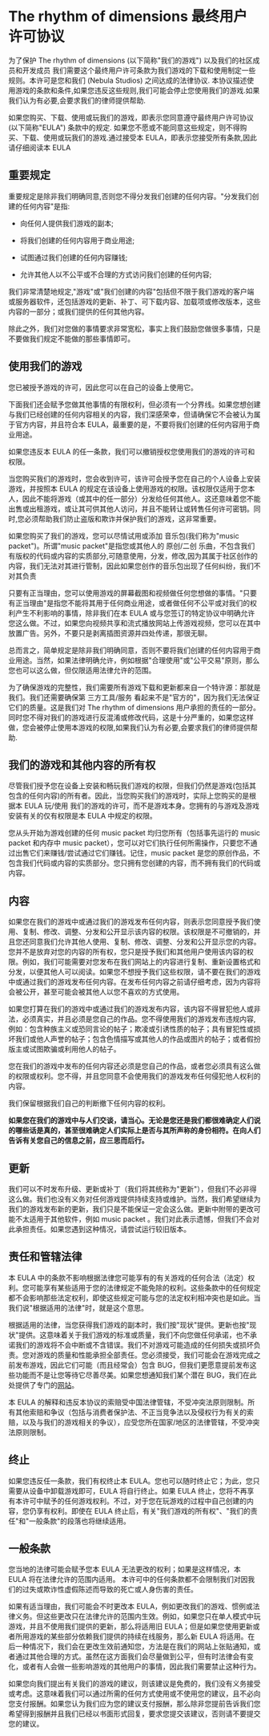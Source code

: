 # The rhythm of dimensions 最终用户许可协议
为了保护 The rhythm of dimensions (以下简称"我们的游戏") 以及我们的社区成员和开发成员
我们需要这个最终用户许可条款为我们游戏的下载和使用制定一些规则。本许可是您和我们 (Nebula Studios) 之间达成的法律协议.
本协议描述使用游戏的条款和条件,如果您违反这些规则,我们可能会停止您使用我们的游戏.如果我们认为有必要,会要求我们的律师提供帮助.

如果您购买、下载、使用或玩我们的游戏，即表示您同意遵守最终用户许可协议 (以下简称"EULA") 条款中的规定.
如果您不愿或不能同意这些规定，则不得购买、下载、使用或玩我们的游戏.通过接受本 EULA，即表示您接受所有条款,因此请仔细阅读本 EULA

## 重要规定

重要规定是除非我们明确同意,否则您不得分发我们创建的任何内容。"分发我们创建的任何内容"是指: 
  
* 向任何人提供我们游戏的副本;
- 将我们创建的任何内容用于商业用途;
* 试图通过我们创建的任何内容赚钱;
- 允许其他人以不公平或不合理的方式访问我们创建的任何内容;

我们非常清楚地规定,"游戏"或"我们创建的内容"包括但不限于我们游戏的客户端或服务器软件，还包括游戏的更新、补丁、可下载内容、加载项或修改版本，这些内容的一部分；或我们提供的任何其他内容。

除此之外，我们对您做的事情要求非常宽松，事实上我们鼓励您做很多事情，只是不要做我们规定不能做的那些事情即可。

## 使用我们的游戏

您已被授予游戏的许可，因此您可以在自己的设备上使用它。

下面我们还会赋予您做其他事情的有限权利，但必须有一个分界线。如果您想创建与我们已经创建的任何内容相关的内容，我们深感荣幸，但请确保它不会被认为属于官方内容，并且符合本 EULA，最重要的是，不要将我们创建的任何内容用于商业用途。

如果您违反本 EULA 的任一条款，我们可以撤销授权您使用我们的游戏的许可和权限。

当您购买我们的游戏时，您会收到许可，该许可会授予您在自己的个人设备上安装游戏，并按照本 EULA 的规定在该设备上使用游戏的权限。该权限仅适用于您本人，因此不能将游戏（或其中的任一部分）分发给任何其他人。这还意味着您不能出售或出租游戏，或让其可供其他人访问，并且不能转让或转售任何许可密钥。同时,您必须帮助我们防止盗版和欺诈并保护我们的游戏，这非常重要。

如果您购买了我们的游戏，您可以尽情试用或添加 音乐包(我们称为"music packet")。所谓"music packet"是指您或其他人的 原创/二创 乐曲，不包含我们有版权的代码或内容的实质部分,可随意使用，分发，修改,因为其属于社区创作的内容，我们无法对其进行管制，因此如果您创作的音乐包出现了任何纠纷，我们不对其负责

只要有正当理由，您可以使用游戏的屏幕截图和视频做任何您想做的事情。"只要有正当理由"是指您不能将其用于任何商业用途，或者做任何不公平或对我们的权利产生不利影响的事情，除非我们在本 EULA 或与您签订的特定协议中明确允许您这么做。不过，如果您向视频共享和流式播放网站上传游戏视频，您可以在其中放置广告。另外，不要只是剥离插图资源并四处传递，那很无聊。

总而言之，简单规定是除非我们明确同意，否则不要将我们创建的任何内容用于商业用途。当然，如果法律明确允许，例如根据"合理使用"或"公平交易"原则，那么您也可以这么做，但仅限适用法律允许的范围。

为了确保游戏的完整性，我们需要所有游戏下载和更新都来自一个特许源：那就是我们。我们还需要确保第 三方工具/服务 看起来不是"官方的"，因为我们无法保证它们的质量。这是我们对 The rhythm of dimensions 用户承担的责任的一部分。
同时您不得对我们的游戏进行反混淆或修改代码，这是十分严重的，如果您这样做，您会被停止使用本游戏的权限,如果我们认为有必要,会要求我们的律师提供帮助.

## 我们的游戏和其他内容的所有权

尽管我们授予您在设备上安装和畅玩我们游戏的权限，但我们仍然是游戏(包括其包含的任何内容)的所有者。因此，当您购买我们的游戏时，实际上您购买的是根据本 EULA 玩/使用 我们的游戏的许可，而不是游戏本身。您拥有的与游戏及游戏安装有关的仅有权限是本 EULA 中规定的权限。

您从头开始为游戏创建的任何 music packet 均归您所有（包括事先运行的 music packet 和内存中 music packet），您可以对它们执行任何所需操作，只要您不通过出售它们来赚钱/尝试通过它们赚钱。记住，music packet 是您的原创作品，不包含我们代码或内容的实质部分。您只拥有您创建的内容，而不拥有我们的代码或内容。

## 内容

如果您在我们的游戏中或通过我们的游戏发布任何内容，则表示您同意授予我们使用、复制、修改、调整、分发和公开显示该内容的权限。该权限是不可撤销的，并且您还同意我们允许其他人使用、复制、修改、调整、分发和公开显示您的内容。您并不是放弃对您的内容的所有权，您只是授予我们和其他用户使用该内容的权限。例如，我们可能需要对您发布在我们网站上的内容进行复制、重新设置格式和分发，以便其他人可以阅读。如果您不想授予我们这些权限，请不要在我们的游戏中或通过我们的游戏发布任何内容。在发布任何内容之前请仔细考虑，因为内容将会被公开，甚至可能会被其他人以您不喜欢的方式使用。

如果您打算在我们的游戏中或通过我们的游戏发布内容，该内容不得冒犯他人或非法，必须真实，并且必须是您自己的作品。您不得使用我们的游戏发布违规内容,例如：包含种族主义或恐同言论的帖子；欺凌或引诱性质的帖子；具有冒犯性或损坏我们或他人声誉的帖子；包含色情描写或其他人的作品或图片的帖子；或者假扮版主或试图欺骗或利用他人的帖子。

您在我们的游戏中发布的任何内容还必须是您自己的作品，或者您必须具有这么做的权限或权利。您不得，并且您同意不会使用我们的游戏发布任何侵犯他人权利的内容。

我们保留根据我们自己的判断撤下任何内容的权利。

**如果您在我们的游戏中与人们交谈，请当心。无论是您还是我们都很难确定人们说的哪些话是真的，甚至很难确定人们实际上是否与其所声称的身份相符。在向人们告诉有关您自己的信息之前，应三思而后行。**

## 更新

我们可以不时发布升级、更新或补丁（我们将其统称为"更新"），但我们不必非得这么做。我们也没有义务对任何游戏提供持续支持或维护。当然，我们希望继续为我们的游戏发布新的更新，我们只是不能保证一定会这么做。更新中附带的更改可能不太适用于其他软件，例如 music packet 。我们对此表示遗憾，但我们不会对此承担责任。如果您遇到这种情况，请尝试运行较旧版本。

## 责任和管辖法律

本 EULA 中的条款不影响根据法律您可能享有的有关游戏的任何合法（法定）权利。您可能享有某些适用于您的法律规定不能免除的权利。这些条款中的任何规定都不会影响那些法定权利，即使这些规定可能与您的法定权利相冲突也是如此。当我们说"根据适用的法律"时，就是这个意思。

根据适用的法律，当您获得我们游戏的副本时，我们按"现状"提供。更新也按"现状"提供。这意味着关于我们游戏的标准或质量，我们不向您做任何承诺，也不承诺我们的游戏将不会中断或不含错误。我们不对游戏可能造成的任何损失或损坏负责。您对游戏的质量和性能承担全部责任。您必须接受，我们可能会在游戏完成之前发布游戏，因此它们可能（而且经常会）包含 BUG，但我们更愿意提前发布这些功能而不是让您等待它尽善尽美。如果您想通知我们某个潜在 BUG，我们在此处提供了专门的[网站](https://github.com/Nebula-Studios/The-rhythm-of-dimensions)。

本 EULA 的解释和违反本协议的索赔受中国法律管辖，不受冲突法原则限制。所有其他索赔和争议（包括与消费者保护法、不正当竞争法以及侵权行为有关的索赔，以及与我们的游戏相关的争议），应受您所在国家/地区的法律管辖，不受冲突法原则限制。

## 终止

如果您违反任一条款，我们有权终止本 EULA。您也可以随时终止它；为此，您只需要从设备中卸载游戏即可，EULA 将自行终止。如果 EULA 终止，您将不再享有本许可中赋予的任何游戏权利。不过，对于您在玩游戏的过程中自己创建的内容，您仍享有权利。即使在 EULA 终止后，有关"我们游戏的所有权"、"我们的责任"和"一般条款"的段落也将继续适用。

## 一般条款

您当地的法律可能会赋予您本 EULA 无法更改的权利；如果是这样情况，本 EULA 将在法律允许的范围内适用。 本许可中的任何条款都不会限制我们对因我们的过失或欺诈性虚假陈述而导致的死亡或人身伤害的责任。

如果有适当理由，我们可能会不时更改本 EULA，例如更改我们的游戏、惯例或法律义务。但这些更改只在法律允许的范围内生效。例如，如果您只在单人模式中玩游戏，并且不使用我们提供的更新，那么将适用旧 EULA；但是如果您使用更新或者所用游戏的某些部分依赖我们提供的持续在线服务，那么新 EULA 将适用。在后一种情况下，我们会在更改生效前通知您，方法是在我们的网站上张贴通知，或者通过其他合理的方式。虽然在这方面我们会尽量做到公平，但有时法律会有变化，或者有人会做一些影响游戏的其他用户的事情，因此我们需要禁止这种行为。

如果您向我们提出有关我们的游戏的建议，则该建议是免费的，我们没有义务接受或考虑。这意味着我们可以通过所需的任何方式使用或不使用您的建议，且不必向您支付报酬。如果您认为我们应为您的建议支付报酬，那么除非您提前告诉我们您希望得到报酬并且我们已经以书面形式回复，要求您提交该建议，否则请不要提交您的建议。
